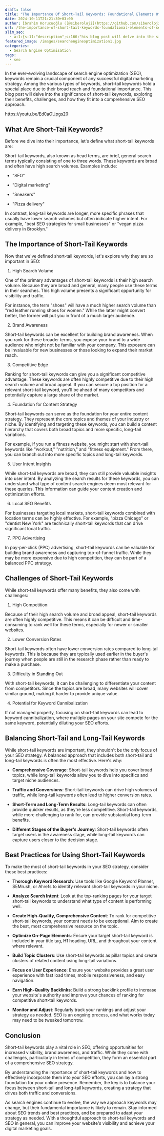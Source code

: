 ```yaml
---
draft: false
title: "The Importance Of Short-Tail Keywords: Foundational Elements Of SEO Success"
date: 2024-10-11T21:21:39+03:00
author: İbrahim Korucuoğlu ([@siberoloji](https://github.com/siberoloji))
url: /the-importance-of-short-tail-keywords-foundational-elements-of-seo-success/
slim_seo:
  - a:1:{s:11:"description";s:160:"his blog post will delve into the significance of short-tail keywords, exploring their benefits, challenges, and how they fit into a comprehensive SEO approach.";}
featured_image: /images/searchengineoptimization1.jpg
categories:
  - Search Engine Optimisation
tags:
  - seo
---
```



In the ever-evolving landscape of search engine optimization (SEO), keywords remain a crucial component of any successful digital marketing strategy. Among the various types of keywords, short-tail keywords hold a special place due to their broad reach and foundational importance. This blog post will delve into the significance of short-tail keywords, exploring their benefits, challenges, and how they fit into a comprehensive SEO approach.



<a href="https://youtu.be/Ed0aOUpgs20">https://youtu.be/Ed0aOUpgs20</a>



## What Are Short-Tail Keywords?



Before we dive into their importance, let's define what short-tail keywords are:



Short-tail keywords, also known as head terms, are brief, general search terms typically consisting of one to three words. These keywords are broad and often have high search volumes. Examples include:


* "SEO"

* "Digital marketing"

* "Sneakers"

* "Pizza delivery"




In contrast, long-tail keywords are longer, more specific phrases that usually have lower search volumes but often indicate higher intent. For example, "best SEO strategies for small businesses" or "vegan pizza delivery in Brooklyn."



## The Importance of Short-Tail Keywords



Now that we've defined short-tail keywords, let's explore why they are so important in SEO:



1. High Search Volume



One of the primary advantages of short-tail keywords is their high search volume. Because they are broad and general, many people use these terms in their searches. This high volume presents a significant opportunity for visibility and traffic.



For instance, the term "shoes" will have a much higher search volume than "red leather running shoes for women." While the latter might convert better, the former will put you in front of a much larger audience.



2. Brand Awareness



Short-tail keywords can be excellent for building brand awareness. When you rank for these broader terms, you expose your brand to a wide audience who might not be familiar with your company. This exposure can be invaluable for new businesses or those looking to expand their market reach.



3. Competitive Edge



Ranking for short-tail keywords can give you a significant competitive advantage. These keywords are often highly competitive due to their high search volume and broad appeal. If you can secure a top position for a relevant short-tail keyword, you'll be ahead of many competitors and potentially capture a large share of the market.



4. Foundation for Content Strategy



Short-tail keywords can serve as the foundation for your entire content strategy. They represent the core topics and themes of your industry or niche. By identifying and targeting these keywords, you can build a content hierarchy that covers both broad topics and more specific, long-tail variations.



For example, if you run a fitness website, you might start with short-tail keywords like "workout," "nutrition," and "fitness equipment." From there, you can branch out into more specific topics and long-tail keywords.



5. User Intent Insights



While short-tail keywords are broad, they can still provide valuable insights into user intent. By analyzing the search results for these keywords, you can understand what type of content search engines deem most relevant for these queries. This information can guide your content creation and optimization efforts.



6. Local SEO Benefits



For businesses targeting local markets, short-tail keywords combined with location terms can be highly effective. For example, "pizza Chicago" or "dentist New York" are technically short-tail keywords that can drive significant local traffic.



7. PPC Advertising



In pay-per-click (PPC) advertising, short-tail keywords can be valuable for building brand awareness and capturing top-of-funnel traffic. While they may be more expensive due to high competition, they can be part of a balanced PPC strategy.



## Challenges of Short-Tail Keywords



While short-tail keywords offer many benefits, they also come with challenges:



1. High Competition



Because of their high search volume and broad appeal, short-tail keywords are often highly competitive. This means it can be difficult and time-consuming to rank well for these terms, especially for newer or smaller websites.



2. Lower Conversion Rates



Short-tail keywords often have lower conversion rates compared to long-tail keywords. This is because they are typically used earlier in the buyer's journey when people are still in the research phase rather than ready to make a purchase.



3. Difficulty in Standing Out



With short-tail keywords, it can be challenging to differentiate your content from competitors. Since the topics are broad, many websites will cover similar ground, making it harder to provide unique value.



4. Potential for Keyword Cannibalization



If not managed properly, focusing on short-tail keywords can lead to keyword cannibalization, where multiple pages on your site compete for the same keyword, potentially diluting your SEO efforts.



## Balancing Short-Tail and Long-Tail Keywords



While short-tail keywords are important, they shouldn't be the only focus of your SEO strategy. A balanced approach that includes both short-tail and long-tail keywords is often the most effective. Here's why:


* **Comprehensive Coverage**: Short-tail keywords help you cover broad topics, while long-tail keywords allow you to dive into specifics and target niche audiences.

* **Traffic and Conversions**: Short-tail keywords can drive high volumes of traffic, while long-tail keywords often lead to higher conversion rates.

* **Short-Term and Long-Term Results**: Long-tail keywords can often provide quicker results, as they're less competitive. Short-tail keywords, while more challenging to rank for, can provide substantial long-term benefits.

* **Different Stages of the Buyer's Journey**: Short-tail keywords often target users in the awareness stage, while long-tail keywords can capture users closer to the decision stage.




## Best Practices for Using Short-Tail Keywords



To make the most of short-tail keywords in your SEO strategy, consider these best practices:


* **Thorough Keyword Research**: Use tools like Google Keyword Planner, SEMrush, or Ahrefs to identify relevant short-tail keywords in your niche.

* **Analyze Search Intent**: Look at the top-ranking pages for your target short-tail keywords to understand what type of content is performing well.

* **Create High-Quality, Comprehensive Content**: To rank for competitive short-tail keywords, your content needs to be exceptional. Aim to create the best, most comprehensive resource on the topic.

* **Optimize On-Page Elements**: Ensure your target short-tail keyword is included in your title tag, H1 heading, URL, and throughout your content where relevant.

* **Build Topic Clusters**: Use short-tail keywords as pillar topics and create clusters of related content using long-tail variations.

* **Focus on User Experience**: Ensure your website provides a great user experience with fast load times, mobile responsiveness, and easy navigation.

* **Earn High-Quality Backlinks**: Build a strong backlink profile to increase your website's authority and improve your chances of ranking for competitive short-tail keywords.

* **Monitor and Adjust**: Regularly track your rankings and adjust your strategy as needed. SEO is an ongoing process, and what works today may need to be tweaked tomorrow.




## Conclusion



Short-tail keywords play a vital role in SEO, offering opportunities for increased visibility, brand awareness, and traffic. While they come with challenges, particularly in terms of competition, they form an essential part of a comprehensive SEO strategy.



By understanding the importance of short-tail keywords and how to effectively incorporate them into your SEO efforts, you can lay a strong foundation for your online presence. Remember, the key is to balance your focus between short-tail and long-tail keywords, creating a strategy that drives both traffic and conversions.



As search engines continue to evolve, the way we approach keywords may change, but their fundamental importance is likely to remain. Stay informed about SEO trends and best practices, and be prepared to adapt your strategy as needed. With a thoughtful approach to short-tail keywords and SEO in general, you can improve your website's visibility and achieve your digital marketing goals.

